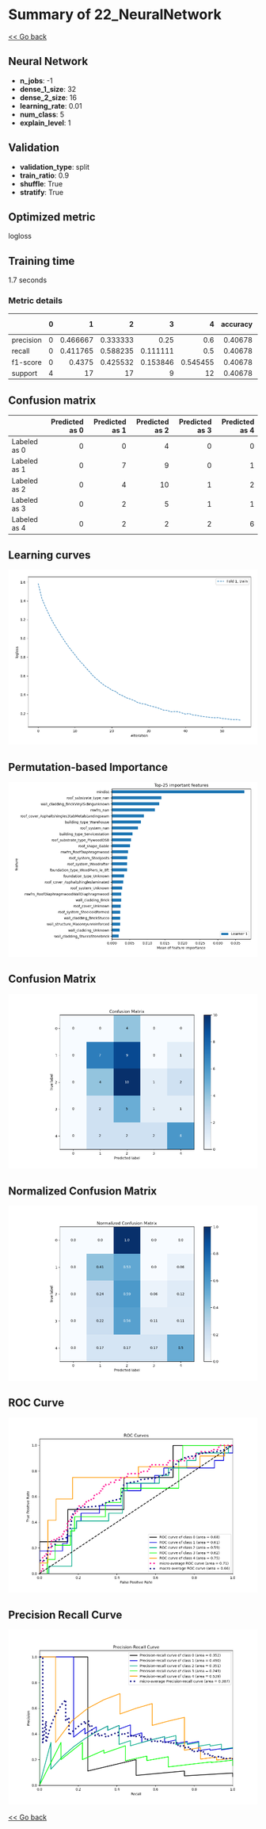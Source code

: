 # Summary of 22_NeuralNetwork

[<< Go back](../README.md)


## Neural Network
- **n_jobs**: -1
- **dense_1_size**: 32
- **dense_2_size**: 16
- **learning_rate**: 0.01
- **num_class**: 5
- **explain_level**: 1

## Validation
 - **validation_type**: split
 - **train_ratio**: 0.9
 - **shuffle**: True
 - **stratify**: True

## Optimized metric
logloss

## Training time

1.7 seconds

### Metric details
|           |   0 |         1 |         2 |        3 |         4 |   accuracy |   macro avg |   weighted avg |   logloss |
|:----------|----:|----------:|----------:|---------:|----------:|-----------:|------------:|---------------:|----------:|
| precision |   0 |  0.466667 |  0.333333 | 0.25     |  0.6      |    0.40678 |    0.33     |       0.390678 |   1.47707 |
| recall    |   0 |  0.411765 |  0.588235 | 0.111111 |  0.5      |    0.40678 |    0.322222 |       0.40678  |   1.47707 |
| f1-score  |   0 |  0.4375   |  0.425532 | 0.153846 |  0.545455 |    0.40678 |    0.312467 |       0.383078 |   1.47707 |
| support   |   4 | 17        | 17        | 9        | 12        |    0.40678 |   59        |      59        |   1.47707 |


## Confusion matrix
|              |   Predicted as 0 |   Predicted as 1 |   Predicted as 2 |   Predicted as 3 |   Predicted as 4 |
|:-------------|-----------------:|-----------------:|-----------------:|-----------------:|-----------------:|
| Labeled as 0 |                0 |                0 |                4 |                0 |                0 |
| Labeled as 1 |                0 |                7 |                9 |                0 |                1 |
| Labeled as 2 |                0 |                4 |               10 |                1 |                2 |
| Labeled as 3 |                0 |                2 |                5 |                1 |                1 |
| Labeled as 4 |                0 |                2 |                2 |                2 |                6 |

## Learning curves
![Learning curves](learning_curves.png)

## Permutation-based Importance
![Permutation-based Importance](permutation_importance.png)
## Confusion Matrix

![Confusion Matrix](confusion_matrix.png)


## Normalized Confusion Matrix

![Normalized Confusion Matrix](confusion_matrix_normalized.png)


## ROC Curve

![ROC Curve](roc_curve.png)


## Precision Recall Curve

![Precision Recall Curve](precision_recall_curve.png)



[<< Go back](../README.md)
